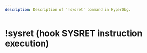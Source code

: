 ```yaml
---
description: Description of '!sysret' command in HyperDbg.
---
```


# !sysret \(hook SYSRET instruction execution\)

